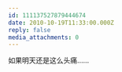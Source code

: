 ```yaml
---
id: 111137527879444674
date: 2010-10-19T11:33:00.000Z
reply: false
media_attachments: 0
---
```


如果明天还是这么头痛…… ​​​​

